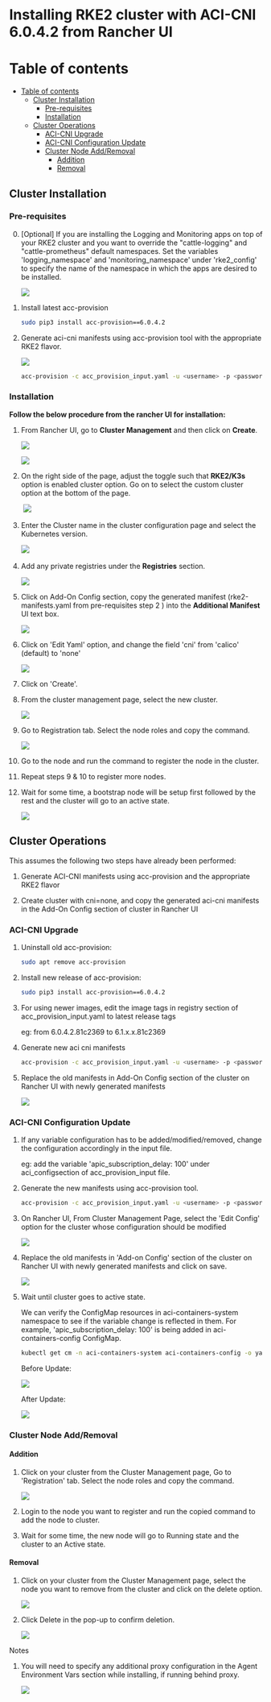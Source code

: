 # Installing RKE2 cluster with ACI-CNI 6.0.4.2 from Rancher UI

# Table of contents
- [Table of contents](#table-of-contents)
  - [Cluster Installation](#cluster-installation)
    - [Pre-requisites](#pre-requisites)
    - [Installation](#installation)
  - [Cluster Operations](#cluster-operations)
    - [ACI-CNI Upgrade](#aci-cni-upgrade)
    - [ACI-CNI Configuration Update](#aci-cni-configuration-update)
    - [Cluster Node Add/Removal](#cluster-node-addremoval)
      - [Addition](#addition)
      - [Removal](#removal)

## Cluster Installation 

### Pre-requisites

0. \[Optional\] If you are installing the Logging and Monitoring apps on top of your RKE2 cluster and you want to override the "cattle-logging" and "cattle-prometheus" default namespaces. Set the variables 'logging_namespace' and 'monitoring_namespace' under 'rke2_config' to specify the name of the namespace in which the apps are desired to be installed.

    ![](images/rke2-6041/1.jpg)
    
1. Install latest acc-provision 
    ```sh
    sudo pip3 install acc-provision==6.0.4.2
    ```
2. Generate aci-cni manifests using acc-provision tool with the appropriate RKE2 flavor.

    ![](images/rke2-6041/2.png)

    ```sh
    acc-provision -c acc_provision_input.yaml -u <username> -p <password> -f RKE2-kubernetes-1.27 -o rke2-manifests.yaml
    ```

### Installation 

**Follow the below procedure from the rancher UI for installation:**

1. From Rancher UI, go to **Cluster Management** and then click on **Create**.

    ![](images/rke2-6041/3.png)

    ![](images/rke2-6041/4.png)

2. On the right side of the page, adjust the toggle such that
    **RKE2/K3s** option is enabled cluster option. Go on to select the custom cluster option at the bottom of the page.

     ![](images/rke2-6041/5.png)

3.  Enter the Cluster name in the cluster configuration page and select the Kubernetes version.

    ­­­![](images/rke2-6041/6.png)

4. Add any private registries under the **Registries** section.

    ![](images/rke2-6041/7.png)

5. Click on Add-On Config section, copy the generated manifest (rke2-manifests.yaml from pre-requisites step 2 ) into the **Additional Manifest** UI text box.

    ![](images/rke2-6041/8.png)

6.  Click on 'Edit Yaml' option, and change the field 'cni' from 'calico' (default) to 'none'

    ![](images/rke2-6041/9.png)

7. Click on 'Create'.

2. From the cluster management page, select the new cluster.

    ![](images/rke2-6041/10.png)

9. Go to Registration tab. Select the node roles and copy the command.

    ![](images/rke2-6041/11.png)

10.  Go to the node and run the command to register the node in the cluster.

11.  Repeat steps 9 & 10 to register more nodes. 

12. Wait for some time, a bootstrap node will be setup first followed by the rest and the cluster will go to an active state. 

    ![](images/rke2-6041/12.png)

##  Cluster Operations 

This assumes the following two steps have already been performed:

1.  Generate ACI-CNI manifests using acc-provision and the appropriate RKE2 flavor

2.  Create cluster with cni=none, and copy the generated aci-cni manifests in the Add-On Config section of cluster in Rancher UI

### ACI-CNI Upgrade 

1. Uninstall old acc-provision:
    ```sh
    sudo apt remove acc-provision
    ```
2. Install new release of acc-provision:
   ```sh
   sudo pip3 install acc-provision==6.0.4.2
   ```
3.  For using newer images, edit the image tags in registry section of acc_provision_input.yaml to latest release tags

    eg: from 6.0.4.2.81c2369 to 6.1.x.x.81c2369

4. Generate new aci cni manifests    
    ```sh
    acc-provision -c acc_provision_input.yaml -u <username> -p <password> -f RKE2-kubernetes-1.27 -o rke2-manifests-6041.yaml
    ```
5.  Replace the old manifests in Add-On Config section of the cluster on Rancher UI with newly generated manifests

    ![](imagea/rke2/13.png)

### ACI-CNI Configuration Update 

1. If any variable configuration has to be added/modified/removed, change the configuration accordingly in the input file.

    eg: add the variable 'apic_subscription_delay: 100' under aci_configsection of acc_provision_input file.

2. Generate the new manifests using acc-provision tool.
   ```sh
   acc-provision -c acc_provision_input.yaml -u <username> -p <password> -f RKE2-kubernetes-1.27 -o rke2-manifests.yaml
   ```

3.  On Rancher UI, From Cluster Management Page, select the 'Edit Config' option for the cluster whose configuration should be modified

    ![](images/rke2-6041/14.png)

4.  Replace the old manifests in 'Add-on Config' section of the cluster on Rancher UI with newly generated manifests and click on save.

    ![](images/rke2-6041/15.png)

5. Wait until cluster goes to active state.

   We can verify the ConfigMap resources in aci-containers-system namespace to see if the variable change is reflected in them. For example, 'apic_subscription_delay: 100' is being added in aci-containers-config ConfigMap.
   ```sh
   kubectl get cm -n aci-containers-system aci-containers-config -o yaml 
   ```
    Before Update:

    ![](images/rke2-6041/16.png)

    After Update:

    ![](images/rke2-6041/17.png)

### Cluster Node Add/Removal 

#### Addition 

1.  Click on your cluster from the Cluster Management page, Go to 'Registration' tab. Select the node roles and copy the command.

    ![](images/rke2-6041/18.png)

2.  Login to the node you want to register and run the copied command to add the node to cluster.

3.  Wait for some time, the new node will go to Running state and the cluster to an Active state.

#### Removal 

1.  Click on your cluster from the Cluster Management page, select the node you want to remove from the cluster and click on the delete option.

    ![](images/rke2-6041/19.png)

2. Click Delete in the pop-up to confirm deletion.

   ![](images/rke2-6041/20.png)

Notes

1.  You will need to specify any additional proxy configuration in the Agent Environment Vars section while installing, if running behind proxy.

    ![](images/rke2-6041/21.png)
